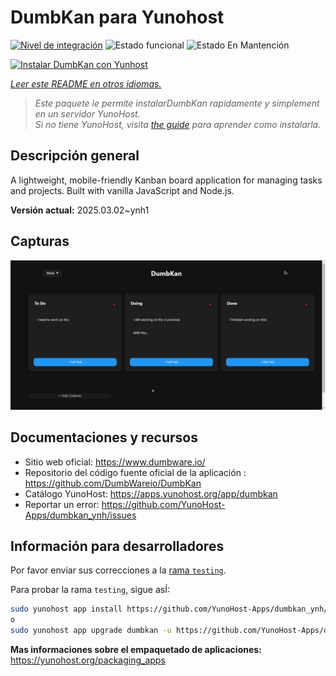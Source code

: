 <!--
Este archivo README esta generado automaticamente<https://github.com/YunoHost/apps/tree/master/tools/readme_generator>
No se debe editar a mano.
-->

# DumbKan para Yunohost

[![Nivel de integración](https://apps.yunohost.org/badge/integration/dumbkan)](https://ci-apps.yunohost.org/ci/apps/dumbkan/)
![Estado funcional](https://apps.yunohost.org/badge/state/dumbkan)
![Estado En Mantención](https://apps.yunohost.org/badge/maintained/dumbkan)

[![Instalar DumbKan con Yunhost](https://install-app.yunohost.org/install-with-yunohost.svg)](https://install-app.yunohost.org/?app=dumbkan)

*[Leer este README en otros idiomas.](./ALL_README.md)*

> *Este paquete le permite instalarDumbKan rapidamente y simplement en un servidor YunoHost.*  
> *Si no tiene YunoHost, visita [the guide](https://yunohost.org/install) para aprender como instalarla.*

## Descripción general

A lightweight, mobile-friendly Kanban board application for managing tasks and projects. Built with vanilla JavaScript and Node.js.


**Versión actual:** 2025.03.02~ynh1

## Capturas

![Captura de DumbKan](./doc/screenshots/screenshot.png)

## Documentaciones y recursos

- Sitio web oficial: <https://www.dumbware.io/>
- Repositorio del código fuente oficial de la aplicación : <https://github.com/DumbWareio/DumbKan>
- Catálogo YunoHost: <https://apps.yunohost.org/app/dumbkan>
- Reportar un error: <https://github.com/YunoHost-Apps/dumbkan_ynh/issues>

## Información para desarrolladores

Por favor enviar sus correcciones a la [rama `testing`](https://github.com/YunoHost-Apps/dumbkan_ynh/tree/testing).

Para probar la rama `testing`, sigue asÍ:

```bash
sudo yunohost app install https://github.com/YunoHost-Apps/dumbkan_ynh/tree/testing --debug
o
sudo yunohost app upgrade dumbkan -u https://github.com/YunoHost-Apps/dumbkan_ynh/tree/testing --debug
```

**Mas informaciones sobre el empaquetado de aplicaciones:** <https://yunohost.org/packaging_apps>
